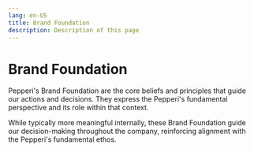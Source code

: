 ```yaml
---
lang: en-US
title: Brand Foundation
description: Description of this page
---
```


# Brand Foundation

Pepperi's Brand Foundation are the core beliefs and principles that guide our actions and decisions. They express the Pepperi's fundamental perspective and its role within that context. 

While typically more meaningful internally, these Brand Foundation guide our decision-making throughout the company, reinforcing alignment with the Pepperi's fundamental ethos.